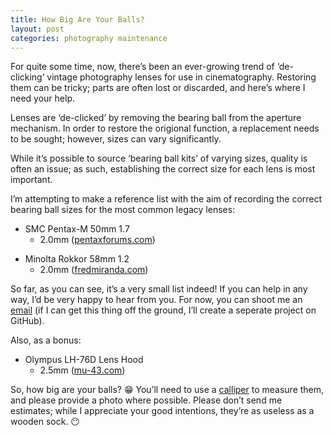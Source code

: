 ```yaml
---
title: How Big Are Your Balls?
layout: post
categories: photography maintenance
---
```


For quite some time, now, there’s been an ever-growing trend of ‘de-clicking’ vintage photography lenses for use in cinematography. Restoring them can be tricky; parts are often lost or discarded, and here’s where I need your help.

Lenses are ‘de-clicked’ by removing the bearing ball from the aperture mechanism. In order to restore the origional function, a replacement needs to be sought; however, sizes can vary significantly. 

While it’s possible to source ‘bearing ball kits’ of varying sizes, quality is often an issue; as such, establishing the correct size for each lens is most important.

I’m attempting to make a reference list with the aim of recording the correct bearing ball sizes for the most common legacy lenses:

- SMC Pentax-M 50mm 1.7
   - 2.0mm ([pentaxforums.com](https://www.pentaxforums.com/forums/10-pentax-slr-lens-discussion/226394-aperture-ring-ball-bearing-size-availability-m50-1-7-a.html))
 
[]()

- Minolta Rokkor 58mm 1.2
   - 2.0mm ([fredmiranda.com](https://www.fredmiranda.com/forum/topic/749370))

So far, as you can see, it’s a very small list indeed! If you can help in any way, I’d be very happy to hear from you. For now, you can shoot me an [email](https://martbetz.github.io/contact.html) (if I can get this thing off the ground, I’ll create a seperate project on GitHub).

Also, as a bonus:
     
- Olympus LH-76D Lens Hood
   - 2.5mm ([mu-43.com](https://www.mu-43.com/threads/help-with-repairing-a-lh-76-lens-hood-specifically-with-the-size-of-the-ball-bearings.121427/  ))

So, how big are your balls? 😁 You’ll need to use a <a href="https://en.m.wikipedia.org/wiki/Calipers#Vernier_caliper">calliper</a> to measure them, and please provide a photo where possible. Please don’t send me estimates; while I appreciate your good intentions, they’re as useless as a wooden sock.&nbsp;😶
